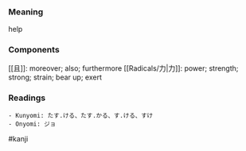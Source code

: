 ### Meaning

help

### Components

[[且]]: moreover; also; furthermore [[Radicals/力|力]]: power; strength; strong; strain; bear up; exert

### Readings

```
- Kunyomi: たす.ける、たす.かる、す.ける、すけ
- Onyomi: ジョ
```

#kanji